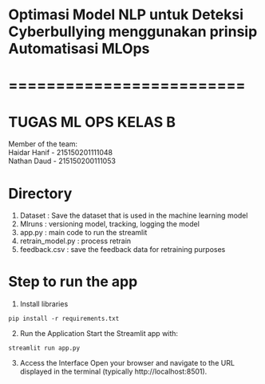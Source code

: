 # Optimasi Model NLP untuk Deteksi Cyberbullying menggunakan prinsip Automatisasi MLOps
# =========================
# TUGAS ML OPS KELAS B
Member of the team: <br/>
Haidar Hanif - 215150201111048 <br/>
Nathan Daud  - 215150200111053

# Directory
1. Dataset : Save the dataset that is used in the machine learning model
2. Mlruns : versioning model, tracking, logging the model
3. app.py : main code to run the streamlit
4. retrain_model.py : process retrain
5. feedback.csv : save the feedback data for retraining purposes

# Step to run the app
1. Install libraries
```
pip install -r requirements.txt
```
2. Run the Application Start the Streamlit app with:
```
streamlit run app.py
```
3. Access the Interface Open your browser and navigate to the URL displayed in the terminal (typically http://localhost:8501).
